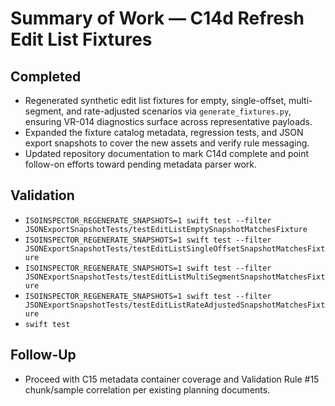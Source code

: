 # Summary of Work — C14d Refresh Edit List Fixtures

## Completed

- Regenerated synthetic edit list fixtures for empty, single-offset, multi-segment, and rate-adjusted scenarios via `generate_fixtures.py`, ensuring VR-014 diagnostics surface across representative payloads.
- Expanded the fixture catalog metadata, regression tests, and JSON export snapshots to cover the new assets and verify rule messaging.
- Updated repository documentation to mark C14d complete and point follow-on efforts toward pending metadata parser work.

## Validation

- `ISOINSPECTOR_REGENERATE_SNAPSHOTS=1 swift test --filter JSONExportSnapshotTests/testEditListEmptySnapshotMatchesFixture`
- `ISOINSPECTOR_REGENERATE_SNAPSHOTS=1 swift test --filter JSONExportSnapshotTests/testEditListSingleOffsetSnapshotMatchesFixture`
- `ISOINSPECTOR_REGENERATE_SNAPSHOTS=1 swift test --filter JSONExportSnapshotTests/testEditListMultiSegmentSnapshotMatchesFixture`
- `ISOINSPECTOR_REGENERATE_SNAPSHOTS=1 swift test --filter JSONExportSnapshotTests/testEditListRateAdjustedSnapshotMatchesFixture`
- `swift test`

## Follow-Up

- Proceed with C15 metadata container coverage and Validation Rule #15 chunk/sample correlation per existing planning documents.
